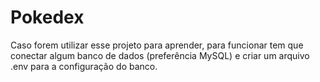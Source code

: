 # Pokedex

Caso forem utilizar esse projeto para aprender, para funcionar tem que conectar algum banco de dados (preferência MySQL) e criar um arquivo .env para a configuração do banco.
